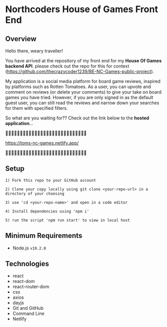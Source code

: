 # Northcoders House of Games Front End

## Overview

Hello there, weary traveller!

  You have arrived at the repository of my front end for my **House Of Games backend API**. please check out the repo for this for context (https://github.com/thecrazycoder1239/BE-NC-Games-public-project).
  
  My application is a social media platform for board game reviews, inspired by platforms such as Rotten Tomatoes. As a user, you can upvote and comment on reviews (or delete your comments) to give your take on board games you have tried. However, if you are only signed in as the default guest user, you can still read the reviews and narrow down your searches for them with specified filters. 
  
  So what are you waiting for?? Check out the link below to the **hosted application**...

  🔻🔻🔻🔻🔻🔻🔻🔻🔻🔻🔻🔻🔻🔻🔻🔻🔻🔻🔻🔻🔻🔻🔻🔻🔻🔻🔻🔻

  https://toms-nc-games.netlify.app/

  🔺🔺🔺🔺🔺🔺🔺🔺🔺🔺🔺🔺🔺🔺🔺🔺🔺🔺🔺🔺🔺🔺🔺🔺🔺🔺🔺🔺

## Setup

    1) Fork this repo to your GitHub account

    2) Clone your copy locally using git clone <your-repo-url> in a directory of your choosing

    3) use 'cd <your-repo-name>' and open in a code editor

    4) Install dependencies using 'npm i'

    5) run the script 'npm run start' to view in local host

## Minimum Requirements

* Node.js `v19.2.0`

## Technologies

* react
* react-dom
* react-router-dom
* css
* axios
* dayjs
* Git and GitHub
* Command Line
* Netlify